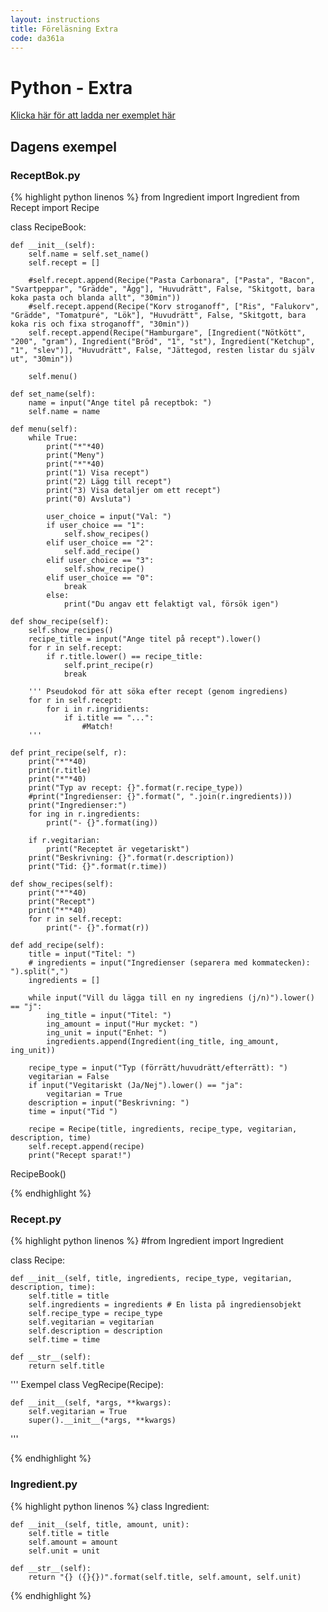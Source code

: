 ```yaml
---
layout: instructions
title: Föreläsning Extra
code: da361a
---
```


# Python - Extra


[Klicka här för att ladda ner exemplet här](/assets/zip/recept.zip)

## Dagens exempel

### ReceptBok.py

{% highlight python linenos %}
from Ingredient import Ingredient
from Recept import Recipe

class RecipeBook:

    def __init__(self):
        self.name = self.set_name()
        self.recept = []

        #self.recept.append(Recipe("Pasta Carbonara", ["Pasta", "Bacon", "Svartpeppar", "Grädde", "Ägg"], "Huvudrätt", False, "Skitgott, bara koka pasta och blanda allt", "30min"))
        #self.recept.append(Recipe("Korv stroganoff", ["Ris", "Falukorv", "Grädde", "Tomatpuré", "Lök"], "Huvudrätt", False, "Skitgott, bara koka ris och fixa stroganoff", "30min"))
        self.recept.append(Recipe("Hamburgare", [Ingredient("Nötkött", "200", "gram"), Ingredient("Bröd", "1", "st"), Ingredient("Ketchup", "1", "slev")], "Huvudrätt", False, "Jättegod, resten listar du själv ut", "30min"))

        self.menu()

    def set_name(self):
        name = input("Ange titel på receptbok: ")
        self.name = name

    def menu(self):
        while True:
            print("*"*40)
            print("Meny")
            print("*"*40)
            print("1) Visa recept")
            print("2) Lägg till recept")
            print("3) Visa detaljer om ett recept")
            print("0) Avsluta")

            user_choice = input("Val: ")
            if user_choice == "1":
                self.show_recipes()
            elif user_choice == "2":
                self.add_recipe()
            elif user_choice == "3":
                self.show_recipe()
            elif user_choice == "0":
                break
            else:
                print("Du angav ett felaktigt val, försök igen")

    def show_recipe(self):
        self.show_recipes()
        recipe_title = input("Ange titel på recept").lower()
        for r in self.recept:
            if r.title.lower() == recipe_title:
                self.print_recipe(r)
                break

        ''' Pseudokod för att söka efter recept (genom ingrediens)
        for r in self.recept:
            for i in r.ingridients:
                if i.title == "...":
                    #Match!
        '''

    def print_recipe(self, r):
        print("*"*40)
        print(r.title)
        print("*"*40)
        print("Typ av recept: {}".format(r.recipe_type))
        #print("Ingredienser: {}".format(", ".join(r.ingredients)))
        print("Ingredienser:")
        for ing in r.ingredients:
            print("- {}".format(ing))

        if r.vegitarian:
            print("Receptet är vegetariskt")
        print("Beskrivning: {}".format(r.description))
        print("Tid: {}".format(r.time))

    def show_recipes(self):
        print("*"*40)
        print("Recept")
        print("*"*40)
        for r in self.recept:
            print("- {}".format(r))

    def add_recipe(self):
        title = input("Titel: ")
        # ingredients = input("Ingredienser (separera med kommatecken): ").split(",")
        ingredients = []

        while input("Vill du lägga till en ny ingrediens (j/n)").lower() == "j":
            ing_title = input("Titel: ")
            ing_amount = input("Hur mycket: ")
            ing_unit = input("Enhet: ")
            ingredients.append(Ingredient(ing_title, ing_amount, ing_unit))

        recipe_type = input("Typ (förrätt/huvudrätt/efterrätt): ")
        vegitarian = False
        if input("Vegitariskt (Ja/Nej").lower() == "ja":
            vegitarian = True
        description = input("Beskrivning: ")
        time = input("Tid ")

        recipe = Recipe(title, ingredients, recipe_type, vegitarian, description, time)
        self.recept.append(recipe)
        print("Recept sparat!")

RecipeBook()

{% endhighlight %}

### Recept.py

{% highlight python linenos %}
#from Ingredient import Ingredient

class Recipe:

    def __init__(self, title, ingredients, recipe_type, vegitarian, description, time):
        self.title = title
        self.ingredients = ingredients # En lista på ingrediensobjekt
        self.recipe_type = recipe_type
        self.vegitarian = vegitarian
        self.description = description
        self.time = time

    def __str__(self):
        return self.title


''' Exempel
class VegRecipe(Recipe):

    def __init__(self, *args, **kwargs):
        self.vegitarian = True
        super().__init__(*args, **kwargs)
'''


{% endhighlight %}

### Ingredient.py

{% highlight python linenos %}
class Ingredient:

    def __init__(self, title, amount, unit):
        self.title = title
        self.amount = amount
        self.unit = unit

    def __str__(self):
        return "{} ({}{})".format(self.title, self.amount, self.unit)

{% endhighlight %}
